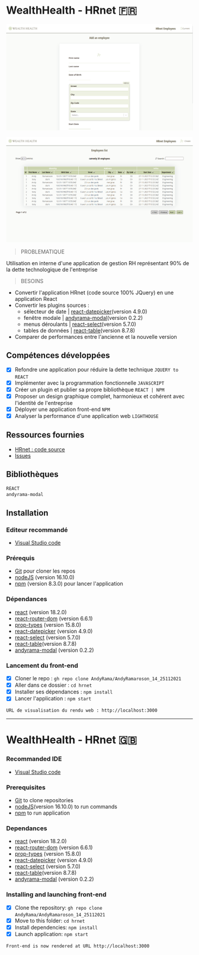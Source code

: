 # WealthHealth - HRnet 🇫🇷  

<kbd>![Add an employee](./WealthHealth_1.png)</kbd>

<kbd>![Employees List](./WealthHealth_2.png)</kbd>

> PROBLEMATIQUE

Utilisation en interne d'une application de gestion RH représentant 90% de la dette technologique de l'entreprise

> BESOINS

- Convertir l'application HRnet (code source 100% JQuery) en une application React
- Convertir les plugins sources : 
  - sélecteur de date | [react-datepicker](https://reactdatepicker.com/)(version 4.9.0)
  - fenêtre modale    | [andyrama-modal](https://www.npmjs.com/package/andyrama-modal)(version 0.2.2)
  - menus déroulants  | [react-select](https://react-select.com/home#getting-started)(version 5.7.0)
  - tables de données | [react-table](https://react-table-v7.tanstack.com/docs/examples/editable-data)(version 8.7.8)
- Comparer de performances entre l'ancienne et la nouvelle version

## Compétences développées

- [x] Refondre une application pour réduire la dette technique `JQUERY to REACT`
- [x] Implémenter avec la programmation fonctionnelle `JAVASCRIPT`
- [x] Créer un plugin et publier sa propre bibliothèque `REACT | NPM`
- [x] Proposer un design graphique complet, harmonieux et cohérent avec l'identité de l'entreprise
- [x] Déployer une application front-end `NPM`
- [x] Analyser la performance d'une application web `LIGHTHOUSE`

## Ressources fournies

* [HRnet : code source](https://github.com/OpenClassrooms-Student-Center/P12_Front-end)
* [Issues](https://github.com/OpenClassrooms-Student-Center/P12_Front-end/issues)

## Bibliothèques

    REACT
    andyrama-modal

## Installation

### Editeur recommandé

* [Visual Studio code](https://code.visualstudio.com/)

### Prérequis

* [Git](https://git-scm.com/) pour cloner les repos
* [nodeJS](https://nodejs.org/fr/) (version 16.10.0) 
* [npm](https://www.npmjs.com/) (version 8.3.0) pour lancer l'application

### Dépendances

*  [react](https://fr.reactjs.org/docs/getting-started.html)                     (version 18.2.0)
*  [react-router-dom](https://reactrouter.com/web/guides/quick-start)            (version 6.6.1)
*  [prop-types](https://fr.reactjs.org/docs/typechecking-with-proptypes.html)    (version 15.8.0)
*  [react-datepicker](https://reactdatepicker.com/)                              (version 4.9.0)
*  [react-select](https://react-select.com/home#getting-started)                 (version 5.7.0)
*  [react-table](https://react-table-v7.tanstack.com/docs/examples/editable-data)(version 8.7.8)
*  [andyrama-modal](https://www.npmjs.com/package/andyrama-modal)                (version 0.2.2)

### Lancement du front-end

- [x] Cloner le repo : `gh repo clone AndyRama/AndyRamaroson_14_25112021`
- [x] Aller dans ce dossier : `cd hrnet`
- [x] Installer ses dépendances : `npm install`
- [x] Lancer l'application : `npm start`

```bash
URL de visualisation du rendu web : http://localhost:3000
```
___

# WealthHealth - HRnet 🇬🇧

### Recommanded IDE

* [Visual Studio code](https://code.visualstudio.com/)

### Prerequisites

* [Git](https://git-scm.com/) to clone repositories
* [nodeJS](https://nodejs.org/fr/)(version 16.10.0) to run commands
* [npm](https://www.npmjs.com/) to run application

### Dependances

*  [react](https://fr.reactjs.org/docs/getting-started.html)                     (version 18.2.0)
*  [react-router-dom](https://reactrouter.com/web/guides/quick-start)            (version 6.6.1)
*  [prop-types](https://fr.reactjs.org/docs/typechecking-with-proptypes.html)    (version 15.8.0)
*  [react-datepicker](https://reactdatepicker.com/)                              (version 4.9.0)
*  [react-select](https://react-select.com/home#getting-started)                 (version 5.7.0)
*  [react-table](https://react-table-v7.tanstack.com/docs/examples/editable-data)(version 8.7.8)
*  [andyrama-modal](https://www.npmjs.com/package/andyrama-modal)                (version 0.2.2)

### Installing and launching front-end

- [x] Clone the repository: `gh repo clone AndyRama/AndyRamaroson_14_25112021`
- [x] Move to this folder: `cd hrnet`
- [x] Install dependencies: `npm install`
- [x] Launch application: `npm start`

```bash
Front-end is now rendered at URL http://localhost:3000
```